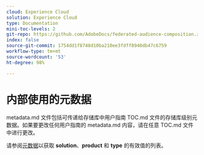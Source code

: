 ```yaml
---
cloud: Experience Cloud
solution: Experience Cloud
type: Documentation
mini-toc-levels: 2
git-repo: https://github.com/AdobeDocs/federated-audience-composition.zh-Hans
index: false
source-git-commit: 1754dd1f8748d10ba210ee3fdff8940db47c6759
workflow-type: tm+mt
source-wordcount: '53'
ht-degree: 98%

---
```



# 内部使用的元数据

metadata.md 文件包括可传递给存储库中用户指南 TOC.md 文件的存储库级别元数据。如果要更改任何用户指南的 metadata.md 内容，请在任意 TOC.md 文件中进行更改。

请参阅[元数据](https://experienceleague.adobe.com/docs/authoring-guide-exl/using/editing/user-guide-setup/metadata.html)以获取 **solution**、**product** 和 **type** 的有效值的列表。
